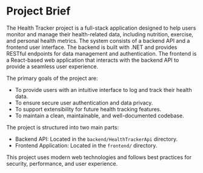 # Project Brief

The Health Tracker project is a full-stack application designed to help users monitor and manage their health-related data, including nutrition, exercise, and personal health metrics. The system consists of a backend API and a frontend user interface. The backend is built with .NET and provides RESTful endpoints for data management and authentication. The frontend is a React-based web application that interacts with the backend API to provide a seamless user experience.

The primary goals of the project are:
- To provide users with an intuitive interface to log and track their health data.
- To ensure secure user authentication and data privacy.
- To support extensibility for future health tracking features.
- To maintain a clean, maintainable, and well-documented codebase.

The project is structured into two main parts:
- Backend API: Located in the `backend/HealthTrackerApi` directory.
- Frontend Application: Located in the `frontend/` directory.

This project uses modern web technologies and follows best practices for security, performance, and user experience.
